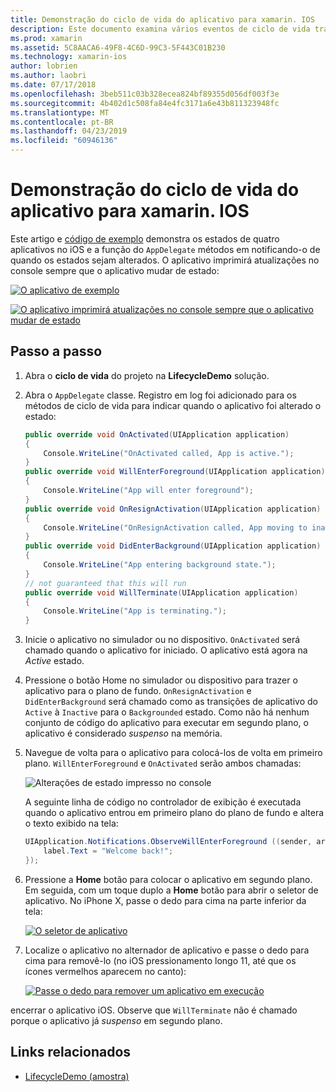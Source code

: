```yaml
---
title: Demonstração do ciclo de vida do aplicativo para xamarin. IOS
description: Este documento examina vários eventos de ciclo de vida tratados pelo representante do aplicativo em um aplicativo iOS, demonstrando a quando e como esses eventos são manipulados.
ms.prod: xamarin
ms.assetid: 5C8AACA6-49F8-4C6D-99C3-5F443C01B230
ms.technology: xamarin-ios
author: lobrien
ms.author: laobri
ms.date: 07/17/2018
ms.openlocfilehash: 3beb511c03b328ecea824bf89355d056df003f3e
ms.sourcegitcommit: 4b402d1c508fa84e4fc3171a6e43b811323948fc
ms.translationtype: MT
ms.contentlocale: pt-BR
ms.lasthandoff: 04/23/2019
ms.locfileid: "60946136"
---
```

# <a name="application-lifecycle-demo-for-xamarinios"></a>Demonstração do ciclo de vida do aplicativo para xamarin. IOS

Este artigo e [código de exemplo](https://developer.xamarin.com/samples/monotouch/LifecycleDemo/) demonstra os estados de quatro aplicativos no iOS e a função do `AppDelegate` métodos em notificando-o de quando os estados sejam alterados. O aplicativo imprimirá atualizações no console sempre que o aplicativo mudar de estado:

[![](application-lifecycle-demo-images/image3-sml.png "O aplicativo de exemplo")](application-lifecycle-demo-images/image3.png#lightbox)

[![](application-lifecycle-demo-images/image4.png "O aplicativo imprimirá atualizações no console sempre que o aplicativo mudar de estado")](application-lifecycle-demo-images/image4.png#lightbox)

## <a name="walkthrough"></a>Passo a passo

1. Abra o **ciclo de vida** do projeto na **LifecycleDemo** solução.
1. Abra o `AppDelegate` classe. Registro em log foi adicionado para os métodos de ciclo de vida para indicar quando o aplicativo foi alterado o estado:

    ```csharp
    public override void OnActivated(UIApplication application)
    {
        Console.WriteLine("OnActivated called, App is active.");
    }
    public override void WillEnterForeground(UIApplication application)
    {
        Console.WriteLine("App will enter foreground");
    }
    public override void OnResignActivation(UIApplication application)
    {
        Console.WriteLine("OnResignActivation called, App moving to inactive state.");
    }
    public override void DidEnterBackground(UIApplication application)
    {
        Console.WriteLine("App entering background state.");
    }
    // not guaranteed that this will run
    public override void WillTerminate(UIApplication application)
    {
        Console.WriteLine("App is terminating.");
    }
    ```

1. Inicie o aplicativo no simulador ou no dispositivo. `OnActivated` será chamado quando o aplicativo for iniciado. O aplicativo está agora na _Active_ estado.
1. Pressione o botão Home no simulador ou dispositivo para trazer o aplicativo para o plano de fundo. `OnResignActivation` e `DidEnterBackground` será chamado como as transições de aplicativo do `Active` à `Inactive` para o `Backgrounded` estado. Como não há nenhum conjunto de código do aplicativo para executar em segundo plano, o aplicativo é considerado _suspenso_ na memória.
1. Navegue de volta para o aplicativo para colocá-los de volta em primeiro plano. `WillEnterForeground` e `OnActivated` serão ambos chamadas:

    ![](application-lifecycle-demo-images/image4.png "Alterações de estado impresso no console")

    A seguinte linha de código no controlador de exibição é executada quando o aplicativo entrou em primeiro plano do plano de fundo e altera o texto exibido na tela:

    ```csharp
    UIApplication.Notifications.ObserveWillEnterForeground ((sender, args) => {
        label.Text = "Welcome back!";
    });
    ```

1. Pressione a **Home** botão para colocar o aplicativo em segundo plano. Em seguida, com um toque duplo a **Home** botão para abrir o seletor de aplicativo. No iPhone X, passe o dedo para cima na parte inferior da tela:

    [![O seletor de aplicativo](application-lifecycle-demo-images/app-switcher-sml.png "o alternador de aplicativo")](application-lifecycle-demo-images/app-switcher.png#lightbox)
  
1. Localize o aplicativo no alternador de aplicativo e passe o dedo para cima para removê-lo (no iOS pressionamento longo 11, até que os ícones vermelhos aparecem no canto):

    [![Passe o dedo para remover um aplicativo em execução](application-lifecycle-demo-images/app-switcher-swipe-sml.png "passar o dedo para remover um aplicativo em execução")](application-lifecycle-demo-images/app-switcher-swipe.png#lightbox)

encerrar o aplicativo iOS. Observe que `WillTerminate` não é chamado porque o aplicativo já _suspenso_ em segundo plano.

## <a name="related-links"></a>Links relacionados

- [LifecycleDemo (amostra)](https://developer.xamarin.com/samples/monotouch/LifecycleDemo/)

